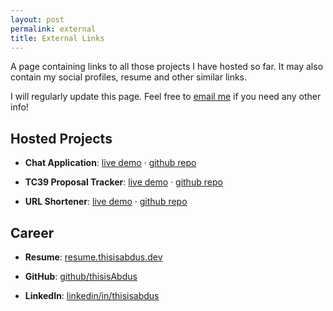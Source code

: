 ```yaml
---
layout: post
permalink: external
title: External Links
---
```


A page containing links to all those projects I have hosted so far. It may also contain my social profiles, resume and other similar links.

I will regularly update this page. Feel free to [email me](mailto:dev.abdus@gmail.com) if you need any other info!

## Hosted Projects

- **Chat Application**: [live demo](https://quick-chat.now.sh) &middot; [github repo](https://github.com/thisisabdus/chat-app)

- **TC39 Proposal Tracker**: [live demo](https://ecma-tc39.now.sh) &middot; [github repo](https://github.com/thisisabdus/tc39-proposal-tracker)

- **URL Shortener**: [live demo](https://url-shorten121.herokuapp.com/) &middot; [github repo](https://github.com/thisisabdus/url-shortener)

## Career

- **Resume**: [resume.thisisabdus.dev](https://resume.thisisabdus.dev)

- **GitHub**: [github/thisisAbdus](https://github.com/thisisabdus)

- **LinkedIn**: [linkedin/in/thisisabdus](https://linkedin.com/in/thisisabdus)
